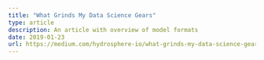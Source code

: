 ```yaml
---
title: "What Grinds My Data Science Gears"
type: article
description: An article with overview of model formats
date: 2019-01-23
url: https://medium.com/hydrosphere-io/what-grinds-my-data-science-gears-9c238a32b1d5
---
```

